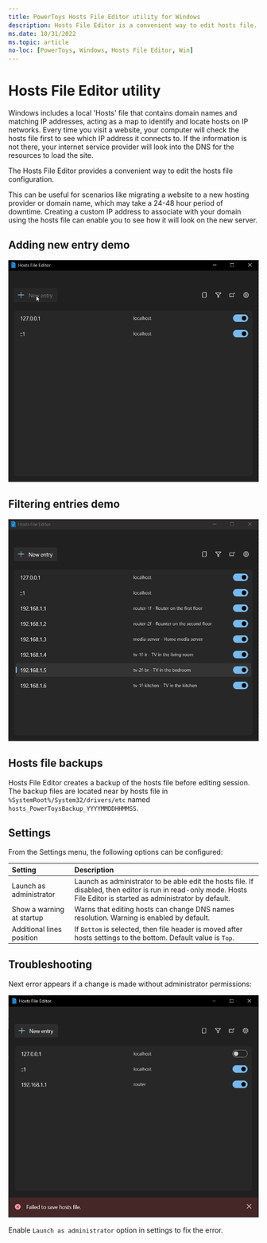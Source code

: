 ```yaml
---
title: PowerToys Hosts File Editor utility for Windows
description: Hosts File Editor is a convenient way to edit hosts file.
ms.date: 10/31/2022
ms.topic: article
no-loc: [PowerToys, Windows, Hosts File Editor, Win]
---
```


# Hosts File Editor utility

Windows includes a local 'Hosts' file that contains domain names and matching IP addresses, acting as a map to identify and locate hosts on IP networks. Every time you visit a website, your computer will check the hosts file first to see which IP address it connects to. If the information is not there, your internet service provider will look into the DNS for the resources to load the site.

The Hosts File Editor provides a convenient way to edit the hosts file configuration.

This can be useful for scenarios like migrating a website to a new hosting provider or domain name, which may take a 24-48 hour period of downtime. Creating a custom IP address to associate with your domain using the hosts file can enable you to see how it will look on the new server.

## Adding new entry demo

![PowerToys Hosts File Editor: Add new entry](../images/pt-hosts-file-editor-add-new-entry.gif)

## Filtering entries demo

![PowerToys Hosts File Editor: Filtering entries](../images/pt-hosts-file-editor-filter.gif)

## Hosts file backups

Hosts File Editor creates a backup of the hosts file before editing session. The backup files are located near by hosts file in `%SystemRoot%/System32/drivers/etc` named `hosts_PowerToysBackup_YYYYMMDDHHMMSS`.

## Settings

From the Settings menu, the following options can be configured:

| Setting | Description |
| :--- | :--- |
| Launch as administrator | Launch as administrator to be able edit the hosts file. If disabled, then editor is run in read-only mode. Hosts File Editor is started as administrator by default. |
| Show a warning at startup | Warns that editing hosts can change DNS names resolution. Warning is enabled by default. |
| Additional lines position | If `Bottom` is selected, then file header is moved after hosts settings to the bottom. Default value is `Top`.

## Troubleshooting

Next error appears if a change is made without administrator permissions:

![PowerToys Hosts File Editor: Failed to save hosts file](../images/pt-hosts-file-editor-failed-to-save-hosts-file-error.png)

Enable `Launch as administrator` option in settings to fix the error.
